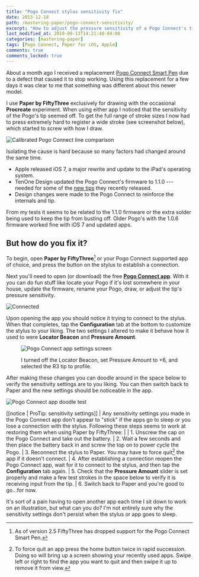 ```yaml
---
title: "Pogo Connect stylus sensitivity fix"
date: 2013-12-18
path: /mastering-paper/pogo-connect-sensitivity/
excerpt: "How to adjust the pressure sensitivity of a Pogo Connect's tip with firmware v1.1.0."
last_modified_at: 2019-09-13T14:21:40-04:00
categories: [mastering-paper]
tags: [Pogo Connect, Paper for iOS, Apple]
comments: true
comments_locked: true
---
```


About a month ago I received a replacement [Pogo Connect Smart Pen](/mastering-paper/pogo-connect-smart-pen/) due to a defect that caused it to stop working. Using this replacement for a few days it was clear to me that something was different about this newer model.

I use **Paper by FiftyThree** exclusively for drawing with the occasional **Procreate** experiment. When using either app I noticed that the sensitivity of the Pogo's tip seemed off. To get the full range of stroke sizes I now had to press extremely hard to register a wide stroke (see screenshot below), which started to screw with how I draw.

![Calibrated Pogo Connect line comparison](../../images/pogo-connect-sensitivity-lines.jpg)

Isolating the cause is hard because so many factors had changed around the same time.

* Apple released iOS 7, a major rewrite and update to the iPad's operating system.
* TenOne Design updated the Pogo Connect's firmware to 1.1.0 --- needed for some of the [new tips](http://tenonedesign.com/connect.php) they recently released.
* Design changes were made to the Pogo Connect to reinforce the internals and tip.

From my tests it seems to be related to the 1.1.0 firmware or the extra solder being used to keep the tip from busting off. Older Pogo's with the 1.0.6 firmware worked fine with iOS 7 and updated apps.

## But how do you fix it?

To begin, open **Paper by FiftyThree**[^pogo-paper] or your Pogo Connect supported app of choice, and press the button on the stylus to establish a connection.

[^pogo-paper]: As of version 2.5 FiftyThree has dropped support for the Pogo Connect Smart Pen.

Next you'll need to open (or download) the free [**Pogo Connect app**](https://itunes.apple.com/us/app/pogo-connect/id566688179?mt=8&at=11l5Vp&ct=website). With it you can do fun stuff like locate your Pogo if it's lost somewhere in your house, update the firmware, rename your Pogo, draw, or adjust the tip's pressure sensitivity.

![Connected](../../images/pogo-connect-app-connecting.jpg)

Upon opening the app you should notice it trying to connect to the stylus. When that completes, tap the **Configuration** tab at the  bottom to customize the stylus to your liking. The two settings I altered to make it behave how it used to were **Locator Beacon** and **Pressure Amount**.

<figure>
  <img alt="Pogo Connect app settings screen" src="../../images/pogo-connect-app-settings.jpg">
  <figcaption><p>I turned off the Locator Beacon, set Pressure Amount to +6, and selected the R3 tip to profile.</p></figcaption>
</figure>

After making these changes you can doodle around in the space below to verify the sensitivity settings are to you liking. You can then switch back to Paper and the new settings should be noticeable in the app.

![Pogo Connect app doodle test](../../images/pogo-connect-app-doodle.jpg)

[[notice | ProTip: sensitivity settings]]
| Any sensitivity settings you made in the Pogo Connect app don't appear to "stick" if the apps go to sleep or you lose a connection with the stylus. Following these steps seems to work at restoring them when using Paper by FiftyThree:
|
| 1. Unscrew the cap on the Pogo Connect and take out the battery.
| 2. Wait a few seconds and then place the battery back in and screw the top on to power cycle the Pogo.
| 3. Reconnect the stylus to Paper. You may have to force quit[^force-quit] the app if it doesn't connect.
| 4. After establishing a connection reopen the Pogo Connect app, wait for it to connect to the stylus, and then tap the **Configuration** tab again.
| 5. Check that the **Pressure Amount** slider is set properly and make a few test strokes in the space below to verify it is receiving input from the tip.
| 6. Switch back to Paper and you're good to go...for now.

[^force-quit]: To force quit an app press the home button twice in rapid succession. Doing so will bring up a screen showing your recently used apps. Swipe left or right to find the app you want to quit and then swipe it up to remove it from view.

It's sort of a pain having to open another app each time I sit down to work on an illustration, but what can you do? I'm not entirely sure why the sensitivity settings don't persist when the stylus or app goes to sleep.

